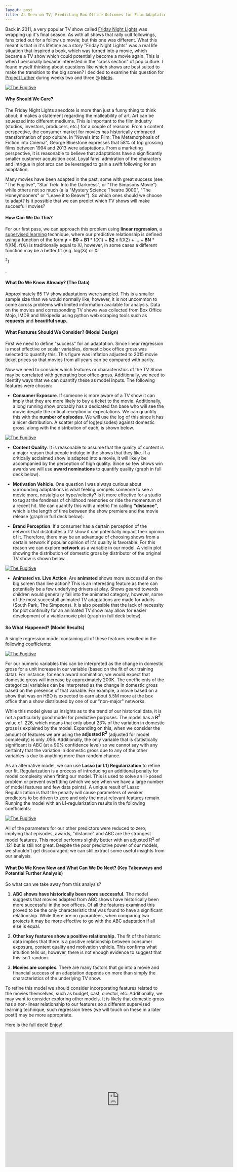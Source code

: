 ```yaml
---
layout: post
title: As Seen on TV, Predicting Box Office Outcomes for Film Adaptations of TV Shows
---
```


Back in 2011, a very popular TV show called [Friday Night Lights](https://en.wikipedia.org/wiki/Friday_Night_Lights_(TV_series) "Friday Night Lights") was wrapping up it's final season.  As with all shows that rally cult followings, fans cried out for a follow up movie; but this one was different.  What this meant is that in it's lifetime as a story "Friday Night Lights" was a real life situation that inspired a book, which was turned into a movie, which became a TV show which could potentially become a movie again.  This is when I personally became interested in the "cross section" of pop culture.  I found myself thinking about questions like which shows are best suited to make the transition to the big screen?  I decided to examine this question for [Project Luther](https://en.wikipedia.org/wiki/Luther_(TV_series) "Luther") during weeks two and three @ [Metis](http://www.thisismetis.com/data-science "Metis Data Science Bootcamp").

[<img src="/assets/the_fugitive.jpg" title="The Fugitive"/>](https://github.com/GarrettHoffman/garretthoffman.github.io/tree/master)

#### Why Should We Care?

The Friday Night Lights anecdote is more than just a funny thing to think about; it makes a statement regarding the malleability of art.  Art can be squeezed into different mediums.  This is important to the film industry (studios, investors, producers, etc.) for a couple of reasons.  From a content perspective, the consumer market for movies has historically embraced transformation of pop culture.  In "Novels into Film: The Metamorphosis of Fiction into Cinema", George Bluestone expresses that 58% of top grossing films between 1994 and 2013 were adaptations.  From a marketing perspective, it is reasonable to believe that adaptations have a significantly smaller customer acquisition cost. Loyal fans' admiration of the characters and intrigue in plot arcs can be leveraged to gain a swift following for an adaptation.  

Many movies have been adapted in the past; some with great success (see "The Fugitive", "Star Trek: Into the Darkness", or "The Simpsons Movie") while others not so much (a la "Mystery Science Theatre 3000", "The Honeymooners" or "Leave it to Beaver"). So which ones should we choose to adapt?  Is it possible that we can predict which TV shows will make succesfull movies?

#### How Can We Do This?

For our first pass, we can approach this problem using **linear regression**, a [supervised learning](http://garretthoffman.github.io/hipster_game/ "The Hipster Game, or, a Very Serious Introduction to Core Concepts in Supervised Learning") technique, where our predictive relationship is defined using a function of the form **y** = **B0** + **B1** * f(X1) + **B2** x f(X2) + ... + **BN** * f(XN).  f(X*i*) is traditionally equal to X*i*, however, in some cases a different function may be a better fit (e.g. log(X*i*) or X*i*<p><sup>2</sup>)</p>. 

#### What Do We Know Already? (The Data)

Approximately 65 TV show adaptations were sampled.  This is a smaller sample size than we would normally like, however, it is not uncommon to come across problems with limited information available for analysis.  Data on the movies and corresponding TV shows was collected from Box Office Mojo, IMDB and Wikipedia using python web scraping tools such as **requests** and **beautiful soup**.

#### What Features Should We Consider? (Model Design)

First we need to define "success" for an adaptation.  Since linear regression is most effective on scalar variables, domestic box office gross was selected to quantify this.  This figure was inflation adjusted to 2015 movie ticket prices so that movies from all years can be compared with parity.

Now we need to consider which features or characteristics of the TV Show may be correlated with generating box office gross.  Additionally, we need to identify ways that we can quantify these as model inputs.  The following features were chosen:

* **Consumer Exposure**.  If someone is more aware of a TV show it can imply that they are more likely to buy a ticket to the movie.  Additionally, a long running show probably has a dedicated fan base who will see the movie despite the critical reception or expectations.  We can quantify this with the **number of episodes**.  We will use the log of this since it has a nicer distribution.  A scatter plot of log(episodes) against domestic gross, along with the distribution of each, is shown below.

[<img src="/assets/ep_scatter.jpg" title="The Fugitive"/>](https://github.com/GarrettHoffman/garretthoffman.github.io/tree/master)

* **Content Quality**.  It is reasonable to assume that the quality of content is a major reason that people indulge in the shows that they like.  If a critically acclaimed show is adapted into a movie, it will likely be accompanied by the perception of high quality.  Since so few shows win awards we will use **award nominations** to quantify quality (graph in full deck below).

* **Motivation Vehicle**.  One question I was always curious about surrounding adaptations is what feeling compels someone to see a movie more, nostalgia or hype/velocity?  Is it more effective for a studio to tug at the fondness of childhood memories or ride the momentum of a recent hit.  We can quantify this with a metric I'm calling **"distance"**, which is the length of time between the show premiere and the movie release (graph in full deck below).

* **Brand Perception**.  If a consumer has a certain perception of the network that distributes a TV show it can potentially impact their opinion of it.  Therefore, there may be an advantage of choosing shows from a certain network if popular opinion of it's quality is favorable.  For this reason we can explore **network** as a variable in our model.  A violin plot showing the distribution of domestic gross by distributor of the original TV show is shown below.

[<img src="/assets/net_violin.jpg" title="The Fugitive"/>](https://github.com/GarrettHoffman/garretthoffman.github.io/tree/master)

* **Animated vs. Live Action**. Are **animated** shows more successful on the big screen than live action?  This is an interesting feature as there can potentially be a few underlying drivers at play.  Shows geared towards children would generally fall into the animated category, however, some of the most succesfull animated TV adaptations are made for adults (South Park, The Simpsons).  It is also possible that the lack of necessity for plot continuity for an animated TV show may allow for easier development of a viable movie plot (graph in full deck below). 

#### So What Happened? (Model Results)

A single regression model containing all of these features resulted in the following coefficients:

[<img src="/assets/mod1_results.jpg" title="The Fugitive"/>](https://github.com/GarrettHoffman/garretthoffman.github.io/tree/master)

For our numeric variables this can be interpreted as the change in domestic gross for a unit increase in our variable (based on the fit of our training data).  For instance, for each award nomination, we would expect that domestic gross will increase by approximately 200K.  The coefficients of the categorical variables can be interpreted as the change in domestic gross based on the presence of that variable.  For example, a movie based on a show that was on HBO is expected to earn about 5.5M more at the box office than a show distributed by one of our "non-major" networks.

While this model gives us insights as to the trend of our historical data, it is not a particularly good model for predictive purposes.  The model has a **R<sup>2</sup>** value of .226, which means that only about 23% of the variation in domestic gross is explained by the model.  Expanding on this, when we consider the amount of features we are using the **adjusted R<sup>2</sup>** (adjusted for model complexity) is only .056.  Additionally, the only variable that is statistically significant is ABC (at a 90% confidence level) so we cannot say with any certainty that the variation in domestic gross due to any of the other variables is due to anything more than random chance.

As an alternative model, we can use **Lasso (or L1) Regularization** to refine our fit.  Regularization is a process of introducing an additional penalty for model complexity when fitting our model.  This is used to solve an ill-posed  problem or prevent overfitting (which we see when we have a large number of model features and few data points).  A unique result of Lasso Regularization is that the penalty will cause parameters of weaker predictors to be driven to zero and only the most relevant features remain.  Running the model with an L1-regularization results in the following coefficients:

[<img src="/assets/mod2_results.jpg" title="The Fugitive"/>](https://github.com/GarrettHoffman/garretthoffman.github.io/tree/master)

All of the parameters for our other predictors were reduced to zero, implying that episodes, awards, "distance" and ABC are the strongest model features.  This model performs slightly better with an adjusted R<sup>2</sup> of .121 but is still not great.  Despite the poor predictive power of our models, we shouldn't get discouraged; we can still extract some useful insights from our analysis.

#### What Do We Know Now and What Can We Do Next? (Key Takeaways and Potential Further Analysis)

So what can we take away from this analysis?

1. **ABC shows have historically been more successful.** The model suggests that movies adapted from ABC shows have historically been more successful in the box offices.  Of all the features examined this proved to be the only characteristic that was found to have a significant relationship.  While there are no guarantees, when comparing two projects it may be more effective to go with the ABC adaptation if all else is equal.

2. **Other key features show a positive relationship.**  The fit of the historic data implies that there is a positive relationship between consumer exposure, content quality and motivation vehicle.  This confirms what intuition tells us, however, there is not enough evidence to suggest that this isn't random.  

3. **Movies are complex.** There are many factors that go into a movie and financial success of an adaptation depends on more than simply the characteristics of the underlying TV show.

To refine this model we should consider incorporating features related to the movies themselves, such as budget, cast, director, etc.  Additionally, we may want to consider exploring other models.  It is likely that domestic gross has a non-linear relationship to our features so a different supervised learning technique, such regression trees (we will touch on these in a later post!) may be more appropriate.

Here is the full deck!  Enjoy!

<iframe src="https://docs.google.com/presentation/d/1zKbnIw1a6_vCtkgKDqLKiUhnlP52nPGaOC2tlIiNctE/embed?start=false&loop=false&delayms=3000" frameborder="0" width="720" height="426.75" allowfullscreen="true" mozallowfullscreen="true" webkitallowfullscreen="true"></iframe>
